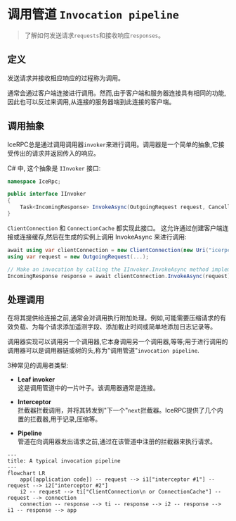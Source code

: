 # 调用管道 `Invocation pipeline`

> 了解如何发送请求`requests`和接收响应`responses`。

## 定义

发送请求并接收相应响应的过程称为调用。

通常会通过客户端连接进行调用。然而,由于客户端和服务器连接具有相同的功能,因此也可以反过来调用,从连接的服务器端到此连接的客户端。

## 调用抽象

IceRPC总是通过调用调用器`invoker`来进行调用。调用器是一个简单的抽象,它接受传出的请求并返回传入的响应。

C# 中, 这个抽象是 `IInvoker` 接口:

```csharp
namespace IceRpc;

public interface IInvoker
{
    Task<IncomingResponse> InvokeAsync(OutgoingRequest request, CancellationToken cancellationToken = default);
}
```

`ClientConnection` 和 `ConnectionCache` 都实现此接口。 这允许通过创建客户端连接或连接缓存,然后在生成的实例上调用 InvokeAsync 来进行调用:

```csharp
await using var clientConnection = new ClientConnection(new Uri("icerpc://hello.zeroc.com"));
using var request = new OutgoingRequest(...);

// Make an invocation by calling the IInvoker.InvokeAsync method implemented by ClientConnection.
IncomingResponse response = await clientConnection.InvokeAsync(request);
```

## 处理调用

在将其提供给连接之前,通常会对调用执行附加处理。例如,可能需要压缩请求的有效负载、为每个请求添加遥测字段、添加截止时间或简单地添加日志记录等。

调用器实现可以调用另一个调用器,它本身调用另一个调用器,等等;用于进行调用的调用器可以是调用器链或树的头,称为"调用管道"`invocation pipeline`.

3种常见的调用者类型:

- **Leaf invoker**\
   这是调用管道中的一片叶子。该调用器通常是连接。

- **Interceptor**\
    拦截器拦截调用，并将其转发到"下一个"`next`拦截器。IceRPC提供了几个内置的拦截器,用于记录,压缩等。

- **Pipeline**\
    管道在向调用器发出请求之前,通过在该管道中注册的拦截器来执行请求。

```mermaid
---
title: A typical invocation pipeline
---
flowchart LR
    app([application code]) -- request --> i1["interceptor #1"] -- request --> i2["interceptor #2"]
    i2 -- request --> ti["ClientConnection\n or ConnectionCache"] -- request --> connection
    connection -- response --> ti -- response --> i2 -- response --> i1 -- response --> app
```

[connections]: ../connection/how-to-create-a-connection

[ClientConnection]: csharp:IceRpc.ClientConnection
[ConnectionCache]: csharp:IceRpc.ConnectionCache
[InvokeAsync]: csharp:IceRpc.IInvoker#IceRpc_IInvoker_InvokeAsync_IceRpc_OutgoingRequest_System_Threading_CancellationToken_
[IInvoker]: csharp:IceRpc.IInvoker


